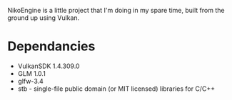 NikoEngine is a little project that I'm doing in my spare time, built from the ground up using Vulkan.

# Dependancies
- VulkanSDK 1.4.309.0
- GLM 1.0.1
- glfw-3.4
- stb - single-file public domain (or MIT licensed) libraries for C/C++
